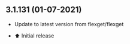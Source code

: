 
## 3.1.131 (01-07-2021)
- Update to latest version from flexget/flexget

- :arrow_up: Initial release

